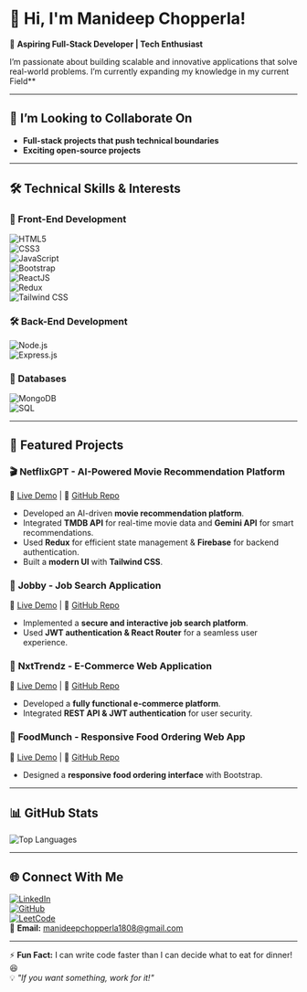 # 👋 Hi, I'm Manideep Chopperla!  

🚀 **Aspiring Full-Stack Developer | Tech Enthusiast**  

I’m passionate about building scalable and innovative applications that solve real-world problems. I’m currently expanding my knowledge in my current Field**  

---

## 👯 **I’m Looking to Collaborate On**  
- **Full-stack projects that push technical boundaries**  
- **Exciting open-source projects**  

---

## 🛠️ **Technical Skills & Interests**  

### 🚀 Front-End Development  
![HTML5](https://img.shields.io/badge/HTML5-E34F26?style=for-the-badge&logo=html5&logoColor=white)  
![CSS3](https://img.shields.io/badge/CSS3-1572B6?style=for-the-badge&logo=css3&logoColor=white)  
![JavaScript](https://img.shields.io/badge/JavaScript-F7DF1E?style=for-the-badge&logo=javascript&logoColor=black)  
![Bootstrap](https://img.shields.io/badge/Bootstrap-7952B3?style=for-the-badge&logo=bootstrap&logoColor=white)  
![ReactJS](https://img.shields.io/badge/React-61DAFB?style=for-the-badge&logo=react&logoColor=black)  
![Redux](https://img.shields.io/badge/Redux-764ABC?style=for-the-badge&logo=redux&logoColor=white)  
![Tailwind CSS](https://img.shields.io/badge/Tailwind%20CSS-38B2AC?style=for-the-badge&logo=tailwind-css&logoColor=white)  

### 🛠️ Back-End Development  
![Node.js](https://img.shields.io/badge/Node.js-339933?style=for-the-badge&logo=nodedotjs&logoColor=white)  
![Express.js](https://img.shields.io/badge/Express.js-000000?style=for-the-badge&logo=express&logoColor=white)  

### 📂 Databases  
![MongoDB](https://img.shields.io/badge/MongoDB-4EA94B?style=for-the-badge&logo=mongodb&logoColor=white)  
![SQL](https://img.shields.io/badge/SQL-4479A1?style=for-the-badge&logo=postgresql&logoColor=white)  

---

## 📌 **Featured Projects**  

### 🎬 **NetflixGPT - AI-Powered Movie Recommendation Platform**  
🔗 [Live Demo](https://netflix-gpt-neon-rho.vercel.app) | 📂 [GitHub Repo](https://github.com/Manideepchopperla/netflix-gpt)  
- Developed an AI-driven **movie recommendation platform**.  
- Integrated **TMDB API** for real-time movie data and **Gemini API** for smart recommendations.  
- Used **Redux** for efficient state management & **Firebase** for backend authentication.  
- Built a **modern UI** with **Tailwind CSS**.  

### 💼 **Jobby - Job Search Application**  
🔗 [Live Demo](https://chmanijobbyapp.ccbp.tech) | 📂 [GitHub Repo](https://github.com/Manideepchopperla/jobby-app)  
- Implemented a **secure and interactive job search platform**.  
- Used **JWT authentication & React Router** for a seamless user experience.  

### 🛒 **NxtTrendz - E-Commerce Web Application**  
🔗 [Live Demo](https://manideepchnxt.ccbp.tech) | 📂 [GitHub Repo](https://github.com/Manideepchopperla/nxttrendz)  
- Developed a **fully functional e-commerce platform**.  
- Integrated **REST API & JWT authentication** for user security.  

### 🍔 **FoodMunch - Responsive Food Ordering Web App**  
🔗 [Live Demo](https://cmfoodmunch.ccbp.tech) | 📂 [GitHub Repo](https://github.com/Manideepchopperla/foodmunch)  
- Designed a **responsive food ordering interface** with Bootstrap.  

---

## 📊 **GitHub Stats**  
  
![Top Languages](https://github-readme-stats.vercel.app/api/top-langs/?username=Manideepchopperla&layout=compact&theme=radical)  

---

## 🌐 **Connect With Me**  

[![LinkedIn](https://img.shields.io/badge/LinkedIn-0077B5?style=for-the-badge&logo=linkedin&logoColor=white)](https://www.linkedin.com/in/manideepchopperla/)  
[![GitHub](https://img.shields.io/badge/GitHub-181717?style=for-the-badge&logo=github&logoColor=white)](https://github.com/Manideepchopperla)  
[![LeetCode](https://img.shields.io/badge/LeetCode-FFA116?style=for-the-badge&logo=leetcode&logoColor=black)](https://leetcode.com/u/manideep_ch/)  
📧 **Email:** [manideepchopperla1808@gmail.com](mailto:manideepchopperla1808@gmail.com)  

---

⚡ **Fun Fact:** I can write code faster than I can decide what to eat for dinner! 😆  
💡 *"If you want something, work for it!"*  

